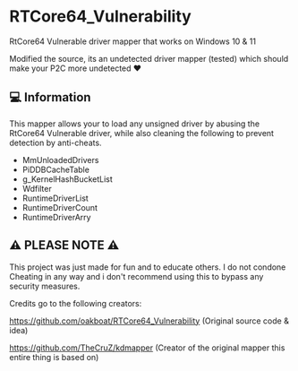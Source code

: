 # RTCore64_Vulnerability
RtCore64 Vulnerable driver mapper that works on Windows 10 & 11

Modified the source, its an undetected driver mapper (tested) which should make your P2C more undetected ❤️

## 💻 Information
This mapper allows your to load any unsigned driver by abusing the RtCore64 Vulnerable driver, while also cleaning the following to prevent detection by anti-cheats.
- MmUnloadedDrivers
- PiDDBCacheTable
- g_KernelHashBucketList
- Wdfilter
- RuntimeDriverList
- RuntimeDriverCount
- RuntimeDriverArry

## ⚠ PLEASE NOTE ⚠
This project was just made for fun and to educate others. I do not condone Cheating in any way and i don't recommend using this to bypass any security measures.

Credits go to the following creators:

https://github.com/oakboat/RTCore64_Vulnerability (Original source code & idea)

https://github.com/TheCruZ/kdmapper (Creator of the original mapper this entire thing is based on)

